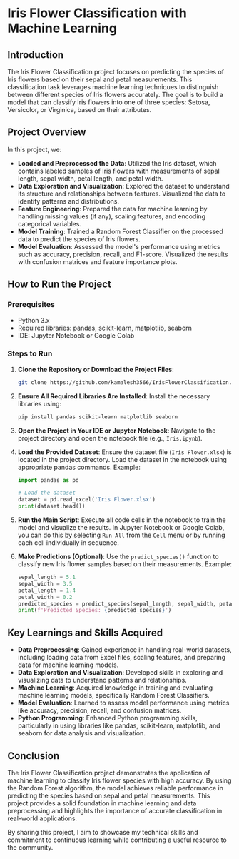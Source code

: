 # Iris Flower Classification with Machine Learning

## Introduction

The Iris Flower Classification project focuses on predicting the species of Iris flowers based on their sepal and petal measurements. This classification task leverages machine learning techniques to distinguish between different species of Iris flowers accurately. The goal is to build a model that can classify Iris flowers into one of three species: Setosa, Versicolor, or Virginica, based on their attributes.

## Project Overview

In this project, we:

- **Loaded and Preprocessed the Data**: Utilized the Iris dataset, which contains labeled samples of Iris flowers with measurements of sepal length, sepal width, petal length, and petal width.
- **Data Exploration and Visualization**: Explored the dataset to understand its structure and relationships between features. Visualized the data to identify patterns and distributions.
- **Feature Engineering**: Prepared the data for machine learning by handling missing values (if any), scaling features, and encoding categorical variables.
- **Model Training**: Trained a Random Forest Classifier on the processed data to predict the species of Iris flowers.
- **Model Evaluation**: Assessed the model's performance using metrics such as accuracy, precision, recall, and F1-score. Visualized the results with confusion matrices and feature importance plots.

## How to Run the Project

### Prerequisites

- Python 3.x
- Required libraries: pandas, scikit-learn, matplotlib, seaborn
- IDE: Jupyter Notebook or Google Colab

### Steps to Run

1. **Clone the Repository or Download the Project Files**:
   ```bash
   git clone https://github.com/kamalesh3566/IrisFlowerClassification.git

2. **Ensure All Required Libraries Are Installed**:
   Install the necessary libraries using:
   ```bash
   pip install pandas scikit-learn matplotlib seaborn

3. **Open the Project in Your IDE or Jupyter Notebook**:
   Navigate to the project directory and open the notebook file (e.g., `Iris.ipynb`).

4. **Load the Provided Dataset**:
   Ensure the dataset file (`Iris Flower.xlsx`) is located in the project directory. Load the dataset in the notebook using appropriate pandas commands. Example:
   ```python
   import pandas as pd

   # Load the dataset
   dataset = pd.read_excel('Iris Flower.xlsx')
   print(dataset.head())
   
5. **Run the Main Script**:
   Execute all code cells in the notebook to train the model and visualize the results. In Jupyter Notebook or Google Colab, you can do this by selecting `Run All` from the `Cell` menu or by running each cell individually in sequence.

6. **Make Predictions (Optional)**:
   Use the `predict_species()` function to classify new Iris flower samples based on their measurements. Example:
   ```python
   sepal_length = 5.1
   sepal_width = 3.5
   petal_length = 1.4
   petal_width = 0.2
   predicted_species = predict_species(sepal_length, sepal_width, petal_length, petal_width)
   print(f'Predicted Species: {predicted_species}')

## Key Learnings and Skills Acquired

- **Data Preprocessing**: Gained experience in handling real-world datasets, including loading data from Excel files, scaling features, and preparing data for machine learning models.
- **Data Exploration and Visualization**: Developed skills in exploring and visualizing data to understand patterns and relationships.
- **Machine Learning**: Acquired knowledge in training and evaluating machine learning models, specifically Random Forest Classifiers.
- **Model Evaluation**: Learned to assess model performance using metrics like accuracy, precision, recall, and confusion matrices.
- **Python Programming**: Enhanced Python programming skills, particularly in using libraries like pandas, scikit-learn, matplotlib, and seaborn for data analysis and visualization.

## Conclusion

The Iris Flower Classification project demonstrates the application of machine learning to classify Iris flower species with high accuracy. By using the Random Forest algorithm, the model achieves reliable performance in predicting the species based on sepal and petal measurements. This project provides a solid foundation in machine learning and data preprocessing and highlights the importance of accurate classification in real-world applications.

By sharing this project, I aim to showcase my technical skills and commitment to continuous learning while contributing a useful resource to the community.
